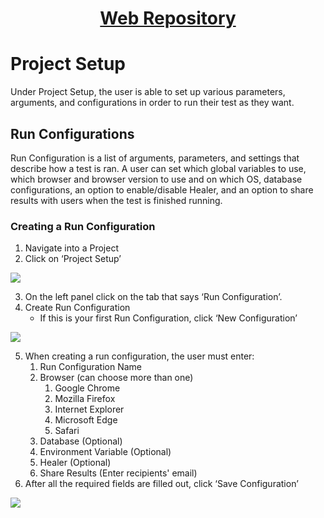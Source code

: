 <h1 style="text-align: center; text-decoration:underline; font-weight: bold;">Web Repository</h1>

# Project Setup
Under Project Setup, the user is able to set up various parameters, arguments, and configurations in order to run their test as they want.

## Run Configurations <!-- {docsify-ignore} --> 
Run Configuration is a list of arguments, parameters, and settings that describe how a test is ran. A user can set which global variables to use, which browser and browser version to use and on which OS, database configurations, an option to enable/disable Healer, and an option to share results with users when the test is finished running.

### Creating a Run Configuration

1. Navigate into a Project
2. Click on ‘Project Setup’

<img src="https://dmdug58z0ycm2.cloudfront.net/production/pub-site/images/_webimages/Run_Config_1.png">

3. On the left panel click on the tab that says ‘Run Configuration’.
4. Create Run Configuration 
   - If this is your first Run Configuration, click ‘New Configuration’

<img src="https://dmdug58z0ycm2.cloudfront.net/production/pub-site/images/_webimages/Run_Config_2.png">

5. When creating a run configuration, the user must enter: 
   1. Run Configuration Name
   2. Browser (can choose more than one)
      1. Google Chrome
      1. Mozilla Firefox
      1. Internet Explorer
      1. Microsoft Edge 
      1. Safari
   3. Database (Optional)
   4. Environment Variable (Optional)
   5. Healer (Optional)
   6. Share Results (Enter recipients' email)
6. After all the required fields are filled out, click ‘Save Configuration’

<img src="https://dmdug58z0ycm2.cloudfront.net/production/pub-site/images/_webimages/Run_Config_3.png">
